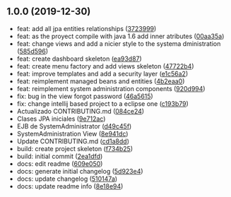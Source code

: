 ## 1.0.0 (2019-12-30)

* feat: add all jpa entities relationships ([3723999](https://gitlab.com/pds_uoc_craft/myhealth/commit/3723999))
* feat: as the proyect compile with java 1.6 add inner atributes ([00aa35a](https://gitlab.com/pds_uoc_craft/myhealth/commit/00aa35a))
* feat: change views and add a nicier style to the systema dministration ([585d596](https://gitlab.com/pds_uoc_craft/myhealth/commit/585d596))
* feat: create dashboard skeleton ([ea93d87](https://gitlab.com/pds_uoc_craft/myhealth/commit/ea93d87))
* feat: create menu factory and add views skeleton ([47722b4](https://gitlab.com/pds_uoc_craft/myhealth/commit/47722b4))
* feat: improve templates and add a security layer ([e1c56a2](https://gitlab.com/pds_uoc_craft/myhealth/commit/e1c56a2))
* feat: reimplement managed beans and entities ([4b2eaa0](https://gitlab.com/pds_uoc_craft/myhealth/commit/4b2eaa0))
* feat: reimplement system administration components ([920d994](https://gitlab.com/pds_uoc_craft/myhealth/commit/920d994))
* fix: bug in the view forgot password ([46a5615](https://gitlab.com/pds_uoc_craft/myhealth/commit/46a5615))
* fix: change intellij based project to a eclipse one ([c193b79](https://gitlab.com/pds_uoc_craft/myhealth/commit/c193b79))
* Actualizado CONTRIBUTING.md ([084ce24](https://gitlab.com/pds_uoc_craft/myhealth/commit/084ce24))
* Clases JPA iniciales ([9e712ac](https://gitlab.com/pds_uoc_craft/myhealth/commit/9e712ac))
* EJB de SystemAdministrator ([d49c45f](https://gitlab.com/pds_uoc_craft/myhealth/commit/d49c45f))
* SystemAdministration View ([8e941dc](https://gitlab.com/pds_uoc_craft/myhealth/commit/8e941dc))
* Update CONTRIBUTING.md ([cd1a8dd](https://gitlab.com/pds_uoc_craft/myhealth/commit/cd1a8dd))
* build: create project skeleton ([f734b25](https://gitlab.com/pds_uoc_craft/myhealth/commit/f734b25))
* build: initial commit ([2ea1dfd](https://gitlab.com/pds_uoc_craft/myhealth/commit/2ea1dfd))
* docs: edit readme ([609e050](https://gitlab.com/pds_uoc_craft/myhealth/commit/609e050))
* docs: generate initial changelog ([5d923e4](https://gitlab.com/pds_uoc_craft/myhealth/commit/5d923e4))
* docs: update changelog ([510147a](https://gitlab.com/pds_uoc_craft/myhealth/commit/510147a))
* docs: update readme info ([8e18e94](https://gitlab.com/pds_uoc_craft/myhealth/commit/8e18e94))



